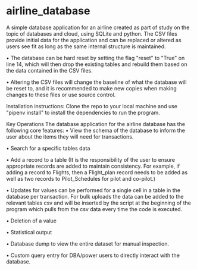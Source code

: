 # airline_database
A simple database application for an airline created as part of study on the topic of databases and cloud, using SQLite and python. The CSV files provide initial data for the application and can be replaced or altered as users see fit as long as the same internal structure is maintained.

• The database can be hard reset by setting the flag "reset" to "True" on line 14, which will then drop the existing tables and rebuild them based on the data contained in the CSV files.

• Altering the CSV files will change the baseline of what the database will be reset to, and it is recommended to make new copies when making changes to these files or use source control.

Installation instructions:
Clone the repo to your local machine and use "pipenv install" to install the dependencies to run the program.


Key Operations
The database application for the airline database has the following core features:
• View the schema of the database to inform the user about the items they will need
for transactions.

• Search for a specific tables data

• Add a record to a table (It is the responsibility of the user to ensure appropriate
records are added to maintain consistency. For example, if adding a record to Flights, then a Flight_plan record needs to be added as well as two records to Pilot_Schedules for pilot and co-pilot.)

• Updates for values can be performed for a single cell in a table in the database per transaction. For bulk uploads the data can be added to the relevant tables csv and will be inserted by the script at the beginning of the program which pulls from the csv data every time the code is executed.

• Deletion of a value

• Statistical output

• Database dump to view the entire dataset for manual inspection.

• Custom query entry for DBA/power users to directly interact with the database.
